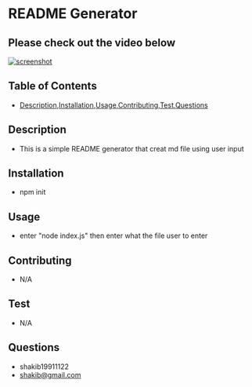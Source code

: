 # README Generator

## Please check out the video below

[![screenshot](http://img.youtube.com/watch?v=2c-yCpRv_wk/0.jpg)](https://www.youtube.com/watch?v=2c-yCpRv_wk "Readme")



## Table of Contents
* [Description](#description),[Installation](#installation),[Usage](#usage),[Contributing](#contributing),[Test](#test),[Questions](#question)

## Description
* This is a simple README generator that creat md file using user input

## Installation
* npm init

## Usage
* enter "node index.js" then enter what the file user to enter

## Contributing
* N/A

## Test
* N/A

## Questions
* shakib19911122
* shakib@gmail.com